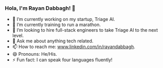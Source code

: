 ### Hola, I'm Rayan Dabbagh! 👋

- 🔭 I’m currently working on my startup, Triage AI.
- 🌱 I’m currently training to run a marathon.
- 👯 I’m looking to hire full-stack engineers to take Triage AI to the next level.
- 💬 Ask me about anything tech related.
- 📫 How to reach me: www.linkedin.com/in/rayandabbagh.
- 😄 Pronouns: He/His.
- ⚡ Fun fact: I can speak four languages fluently!

